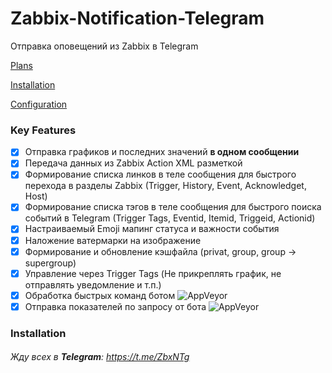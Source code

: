 # Zabbix-Notification-Telegram

Отправка оповещений из Zabbix в Telegram

[Plans](#Plans)

[Installation](#Installation)

[Configuration](#Configuration)

### Key Features
- [x] Отправка графиков и последних значений **в одном сообщении**
- [x] Передача данных из Zabbix Action XML разметкой
- [x] Формирование списка линков в теле сообщения для быстрого перехода в разделы Zabbix (Trigger, History, Event, Acknowledget, Host)
- [x] Формирование списка тэгов в теле сообщения для быстрого поиска событий в Telegram (Trigger Tags, Eventid, Itemid, Triggeid, Actionid)
- [x] Настраиваемый Emoji мапинг статуса и важности события
- [x] Наложение ватермарки на изображение
- [x] Формирование и обновление кэшфайла (privat, group, group -> supergroup)
- [x] Управление через Trigger Tags (Не прикреплять график, не отправлять уведомление и т.п.)
- [x] Обработка быстрых команд ботом <img alt="AppVeyor" src="https://img.shields.io/static/v1?label=status&message=beta&color=yellow?logo=appveyor">
- [x] Отправка показателей по запросу от бота <img alt="AppVeyor" src="https://img.shields.io/static/v1?label=status&message=beta&color=yellow?logo=appveyor">

<a name="Installation"><h3>Installation</h2></a>


###### Жду всех в **Telegram**: https://t.me/ZbxNTg
